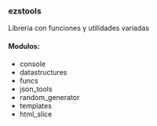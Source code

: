 ### ezstools
Libreria con funciones y utilidades variadas

#### Modulos:
- console
- datastructures
- funcs
- json_tools
- random_generator
- templates
- html_slice